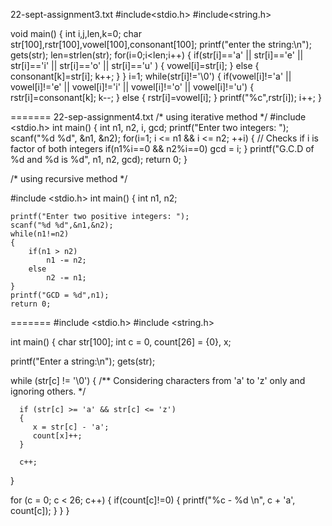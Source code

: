  22-sept-assignment3.txt
#include<stdio.h>
#include<string.h>

void main()
{
    int i,j,len,k=0;
    char str[100],rstr[100],vowel[100],consonant[100];
    printf("enter the string:\n");
    gets(str);
    len=strlen(str);
    for(i=0;i<len;i++)
    {
        if(str[i]=='a' || str[i]=='e' || str[i]=='i' || str[i]=='o' || str[i]=='u' )
        {
          vowel[i]=str[i];
        }
        else
        {
         consonant[k]=str[i];
         k++;
        }
    }
    i=1;
    while(str[i]!='\0')
    {
        if(vowel[i]!='a' || vowel[i]!='e' || vowel[i]!='i' || vowel[i]!='o' || vowel[i]!='u')
        {
            rstr[i]=consonant[k];
            k--;
        }
        else
        {
            rstr[i]=vowel[i];
        }
        printf("%c",rstr[i]);
        i++;
    }

=======
 22-sep-assignment4.txt
/* using iterative method */
#include <stdio.h>
int main()
{
    int n1, n2, i, gcd;
    printf("Enter two integers: ");
    scanf("%d %d", &n1, &n2);
    for(i=1; i <= n1 && i <= n2; ++i)
    {
        // Checks if i is factor of both integers
        if(n1%i==0 && n2%i==0)
            gcd = i;
    }
    printf("G.C.D of %d and %d is %d", n1, n2, gcd);
    return 0;
}

/* using recursive method */

#include <stdio.h>
int main()
{
    int n1, n2;
    
    printf("Enter two positive integers: ");
    scanf("%d %d",&n1,&n2);
    while(n1!=n2)
    {
        if(n1 > n2)
            n1 -= n2;
        else
            n2 -= n1;
    }
    printf("GCD = %d",n1);
    return 0;
=======
#include <stdio.h>
#include <string.h>

int main()
{
   char str[100];
   int c = 0, count[26] = {0}, x;

   printf("Enter a string:\n");
   gets(str);

   while (str[c] != '\0')
   {
   /** Considering characters from 'a' to 'z' only and ignoring others. */

      if (str[c] >= 'a' && str[c] <= 'z')
      {
         x = str[c] - 'a';
         count[x]++;
      }

      c++;
   }

   for (c = 0; c < 26; c++)
   {
   if(count[c]!=0)
      {
       printf("%c - %d \n", c + 'a', count[c]);
      }
   }
}
